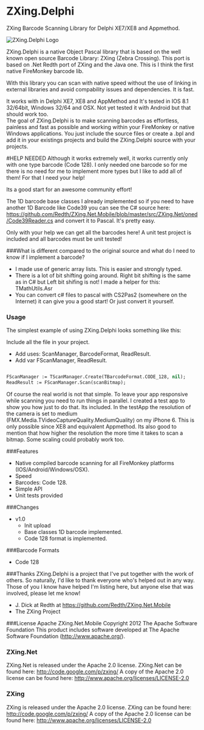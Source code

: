 # ZXing.Delphi
ZXing Barcode Scanning Library for Delphi XE7/XE8 and Appmethod. 

![ZXing.Delphi Logo](https://github.com/Spelt/ZXing.Delphi/blob/master/zxing.Delphi.picture1.png )

ZXing.Delphi is a native Object Pascal library that is based on the well known open source Barcode Library: ZXing (Zebra Crossing). This port is based on .Net Redth port of ZXing and the Java one. This is I think the first native FireMonkey barcode lib.  

With this library you can scan with native speed without the use of linking in external libraries and avoid compability issues and dependencies. It is fast.

It works with in Delphi XE7, XE8 and AppMethod and It's tested in IOS 8.1 32/64bit, Windows 32/64 and OSX. Not yet tested it with Android but that should work too.  
The goal of ZXing.Delphi is to make scanning barcodes as effortless, painless and fast as possible and working within your FireMonkey or native Windows applications.  You just include the source files or create a .bpl and add it in your existings projects and build the ZXing.Delphi source with your projects.

#HELP NEEDED
Although it works extremely well, it works currently only with one type barcode (Code 128). I only needed one barcode so for me there is no need for me to implement more types but I like to add all of them! For that I need your help! 

Its a good start for an awesome community effort!  

The 1D barcode base classes I already implemented so if you need to have another 1D Barcode like Code39 you can see the C# source here: https://github.com/Redth/ZXing.Net.Mobile/blob/master/src/ZXing.Net/oned/Code39Reader.cs and convert it to Pascal. It's pretty easy. 

Only with your help we can get all the barcodes here! A unit test project is included and all barcodes must be unit tested!

###What is different compared to the original source and what do I need to know if I implement a barcode?
- I made use of generic array lists. This is easier and strongly typed.
- There is a lot of bit shifting going around. Right bit shifting is the same as in C# but Left bit shifing is not! I made a helper for this: TMathUtils.Asr 
- You can convert c# files to pascal with CS2Pas2 (somewhere on the Internet) it can give you a good start! Or just convert it yourself.


### Usage
The simplest example of using ZXing.Delphi looks something like this:

Include all the file in your project. 
- Add uses: ScanManager, BarcodeFormat, ReadResult.
- Add var FScanManager, ReadResult.

```Pascal  

FScanManager := TScanManager.Create(TBarcodeFormat.CODE_128, nil);
ReadResult := FScanManager.Scan(scanBitmap);

```

Of course the real world is not that simple.  To leave your app responsive while scanning you need to run things in parallel. I created a test app to show you how just to do that. Its included.  In the testApp the resolution of the camera is set to medium (FMX.Media.TVideoCaptureQuality.MediumQuality) on my iPhone 6. This is only possible since XE8 and equivalent Appmethod.  Its also good to mention that how higher the resolution the more time it takes to scan a bitmap. Some scaling could probably work too.


###Features
- Native compiled barcode scanning for all FireMonkey platforms (IOS/Android/Windows/OSX).
- Speed
- Barcodes: Code 128.
- Simple API
- Unit tests provided


###Changes
 - v1.0
 	- Init upload
 	- Base classes 1D barcode implemented.	
 	- Code 128 format is implemented.
 	

###Barcode Formats
- Code 128

###Thanks
ZXing.Delphi is a project that I've put together with the work of others.  So naturally, I'd like to thank everyone who's helped out in any way.  Those of you I know have helped I'm listing here, but anyone else that was involved, please let me know!

- J. Dick at Redth at https://github.com/Redth/ZXing.Net.Mobile 
- The ZXing Project


###License
Apache ZXing.Net.Mobile Copyright 2012 The Apache Software Foundation
This product includes software developed at The Apache Software Foundation (http://www.apache.org/).

### ZXing.Net
ZXing.Net is released under the Apache 2.0 license.
ZXing.Net can be found here: http://code.google.com/p/zxing/
A copy of the Apache 2.0 license can be found here: http://www.apache.org/licenses/LICENSE-2.0

### ZXing
ZXing is released under the Apache 2.0 license.
ZXing can be found here: http://code.google.com/p/zxing/
A copy of the Apache 2.0 license can be found here: http://www.apache.org/licenses/LICENSE-2.0
